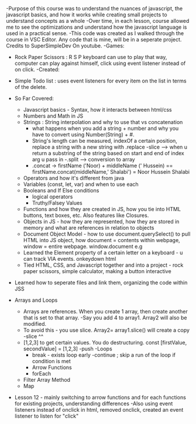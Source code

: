 -Purpose of this course was to understand the nuances of javascript, the javascript basics, and how it works while creating small projects to understand concepts as a whole
-Over time, in each lesson, course allowed me to see the optimizations and understand how the javascript language is used in a practical sense.
-This code was created as I walked through the course in VSC Editor. Any code that is mine, will be in a seperate project. Credits to SuperSimpleDev On youtube.
-Games:
  - Rock Paper Scissors : R S P keyboard can use to play that way, computer can play against himself, click using event listener instead of on click.
-Created:
  - Simple Todo list : uses event listeners for every item on the list in terms of the delete. 

- So Far Covered: 
  - Javascript basics - Syntax, how it interacts between html/css
  - Numbers and Math in JS
  - Strings : String interpolation and why to use that vs concatenation
    - what happens when you add a string + number and why you have to convert using Number(String) + #.
    - String's length can be measured, indexOf a certain position, replace a string with a new string with .replace
    -slice --> when u return a substring of the string based on start and end of index arg u pass in
    -.split --> conversion to array
    - .concat -> firstName ('Noor) + middleName (' Hussein) == firstName.concat(middleName,' Shalabi') = Noor Hussein Shalabi
  - Operators and how it's different from java
  - Variables (const, let, var) and when to use each
  - Booleans and If Else conditions
    - logical operators
    - Truthy/Falsey Values
  - Functions and how they are created in JS, how you tie into HTML buttons, text boxes, etc. Also features like Closures. 
  - Objects in JS - how they are represented, how they are stored in memory and what are references in relation to objects
  - Document Object Model - how to use document.querySelect() to pull HTML into JS object, how document = contents within webpage, window = entire webpage. window.document e.g
  - Learned the Element property of a certain letter on a keyboard - u can track VIA events. onkeydown html
  - Tied HTML, CSS, and Javascript together and into a project - rock paper scissors, simple calculator, making a button interactive
- Learned how to seperate files and link them, organizing the code within JSS
- Arrays and Loops
  - Arrays are references. When you create 1 array, then create another that is set to that array. 
  -Say you add 4 to array1. Array2 will also be modified.
  - To avoid this - you use slice. Array2= array1.slice() will create a copy
  -slice ^^
  - [1,2,3] to get certain values. You do destructuring. const [firstValue, secondValue] = [1,2,3] 
  -push
  -Loops
    - break - exists loop early
    -continue ; skip a run of the loop if condition is met
    - Arrow Functions
    - forEach 
  - Filter Array Method
  - Map
- Lesson 12 - mainly switching to arrow functions and for each functions for existing projects, understanding differences
  -Also using event listeners instead of onclick in html, removed onclick, created an event listener to listen for "click"

    
  